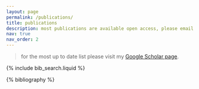 ```yaml
---
layout: page
permalink: /publications/
title: publications
description: most publications are available open access, please email me if you are unable to gain access to any.
nav: true
nav_order: 2
---
```


> for the most up to date list please visit my [Google Scholar page](https://scholar.google.com/citations?user=Zi1PnrQAAAAJ&hl=en).

<!-- _pages/publications.md -->

<!-- Bibsearch Feature -->

{% include bib_search.liquid %}

<div class="publications">

{% bibliography %}

</div>

